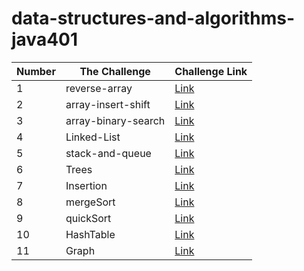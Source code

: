 # data-structures-and-algorithms-java401


| Number  |The Challenge	 | Challenge Link|
| ------------- | ------------- | ------------- |
| 1	  |  reverse-array | [Link](codechallenges/array-reverse/README.md)|
| 2  |  array-insert-shift | [Link](codechallenges/array-reverse/README.md)|
| 3  |  array-binary-search | [Link](codechallenges/array-binary-search/README.md)|
| 4 | Linked-List | [Link](data-structure/linked-list/README.md)|
| 5 | stack-and-queue | [Link](data-structure/stackAndQueue2)|
| 6 | Trees | [Link](data-structure/trees/README.md)|
| 7 | Insertion  | [Link](codechallenges/InsertionSort/InsertionSort.md)|
| 8 | mergeSort  | [Link](codechallenges/InsertionSort/mergeSort.md)|
| 9 | quickSort  | [Link](codechallenges/InsertionSort/quickSort.md)|
| 10 | HashTable  | [Link](data-structure/hashTable/README.md)|
| 11 | Graph  | [Link](data-structure/graph/README.md)|










